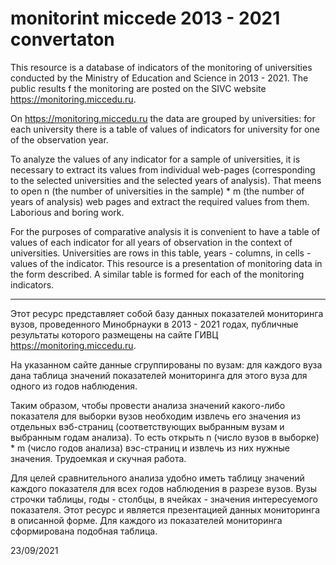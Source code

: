 # monitorint miccede 2013 - 2021 convertaton

This resource is a database of indicators of the monitoring of universities conducted by the Ministry of Education and Science in 2013 - 2021. The public results f the monitoring are posted on the SIVC website https://monitoring.miccedu.ru. 

On https://monitoring.miccedu.ru the data are grouped by universities: for each university there is a table of values of indicators for university for one of the observation year. 

To analyze the values of any indicator for a sample of universities, it is necessary to extract its values from individual web-pages (corresponding to the selected universities and the selected years of analysis). That meens to open n (the number of universities in the sample) * m (the number of years of analysis) web pages and extract the required values from them. Laborious and boring work.

For the purposes of comparative analysis it is convenient to have a table of values of each indicator for all years of observation in the context of universities. Universities are rows in this table, years - columns, in cells - values of the indicator. This resource is a presentation of monitoring data in the form described. A similar table is formed for each of the monitoring indicators.

-----------

Этот ресурс представляет собой базу данных показателей мониторинга вузов, проведенного Минобрнауки в 2013 - 2021 годах, публичные результаты которого размещены на сайте ГИВЦ https://monitoring.miccedu.ru. 

На указанном сайте данные сгруппированы по вузам: для каждого вуза дана таблица значений показателей мониторинга для этого вуза для одного из годов наблюдения. 

Таким образом, чтобы провести анализа значений какого-либо показателя для выборки вузов необходим извлечь его значения из отдельных вэб-страниц (соответствующих выбранным вузам и выбранным годам анализа). То есть открыть n (число вузов в выборке) * m (число годов анализа) вэс-страниц и извлечь из них нужные значения. Трудоемкая и скучная работа.

Для целей сравнительного анализа удобно иметь таблицу значений каждого показателя для всех годов наблюдения в разрезе вузов. Вузы строчки таблицы, годы - столбцы, в ячейках - значения интересуемого показателя. Этот ресурс и является презентацией данных мониторинга в описанной форме. Для каждого из показателей мониторинга сформирована подобная таблица.

23/09/2021
